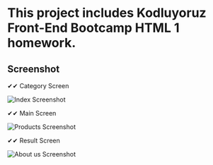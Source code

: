# This project includes Kodluyoruz Front-End Bootcamp HTML 1 homework.

## Screenshot

✔✔ Category Screen             

![Index Screenshot](https://www.hizliresim.com/9dgwi75)

✔✔ Main Screen

![Products Screenshot](https://user-images.githubusercontent.com/58213594/162629302-ff5a16a8-c204-4031-9b78-f547012d5a8d.png)

✔✔ Result Screen

![About us Screenshot](https://user-images.githubusercontent.com/58213594/162629484-b3523111-9b34-4d5c-8052-b8280c2d1827.png)

